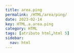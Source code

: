 ```yaml
---
title: area.ping
permalink: /HTML/area/ping/
date: 2023-02-14
key: HTML.a.area.ping
category: HTML
tags: [atributo html,html 5]
sidebar:
  nav: html
---
```


